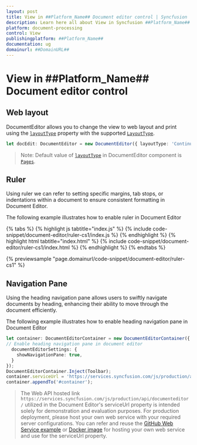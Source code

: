 ```yaml
---
layout: post
title: View in ##Platform_Name## Document editor control | Syncfusion
description: Learn here all about View in Syncfusion ##Platform_Name## Document editor control of Syncfusion Essential JS 2 and more.
platform: document-processing
control: View 
publishingplatform: ##Platform_Name##
documentation: ug
domainurl: ##DomainURL##
---
```

# View in ##Platform_Name## Document editor control

## Web layout

DocumentEditor allows you to change the view to web layout and print using the [`layoutType`](https://ej2.syncfusion.com/javascript/documentation/api/document-editor#layouttype) property with the supported [`LayoutType`](https://ej2.syncfusion.com/javascript/documentation/api/document-editor/layoutType/).

```ts
let docEdit: DocumentEditor = new DocumentEditor({ layoutType: 'Continuous'});
```

>Note: Default value of [`layoutType`](https://ej2.syncfusion.com/javascript/documentation/api/document-editor#layouttype) in DocumentEditor component is [`Pages`](https://ej2.syncfusion.com/javascript/documentation/api/document-editor/layoutType/).

## Ruler

Using ruler we can refer to setting specific margins, tab stops, or indentations within a document to ensure consistent formatting in Document Editor.

The following example illustrates how to enable ruler in Document Editor

{% tabs %}
{% highlight js tabtitle="index.js" %}
{% include code-snippet/document-editor/ruler-cs1/index.js %}
{% endhighlight %}
{% highlight html tabtitle="index.html" %}
{% include code-snippet/document-editor/ruler-cs1/index.html %}
{% endhighlight %}
{% endtabs %}

{% previewsample "page.domainurl/code-snippet/document-editor/ruler-cs1" %}

## Navigation Pane

Using the heading navigation pane allows users to swiftly navigate documents by heading, enhancing their ability to move through the document efficiently.

The following example illustrates how to enable heading navigation pane in Document Editor

```ts
let container: DocumentEditorContainer = new DocumentEditorContainer({ enableToolbar: true,height: '590px',
// Enable heading navigation pane in document editor
  documentEditorSettings: {
    showNavigationPane: true,
  }
});
DocumentEditorContainer.Inject(Toolbar);
container.serviceUrl = 'https://services.syncfusion.com/js/production/api/documenteditor/';
container.appendTo('#container');
```
> The Web API hosted link `https://services.syncfusion.com/js/production/api/documenteditor/` utilized in the Document Editor's serviceUrl property is intended solely for demonstration and evaluation purposes. For production deployment, please host your own web service with your required server configurations. You can refer and reuse the [GitHub Web Service example](https://github.com/SyncfusionExamples/EJ2-DocumentEditor-WebServices) or [Docker image](https://hub.docker.com/r/syncfusion/word-processor-server) for hosting your own web service and use for the serviceUrl property.